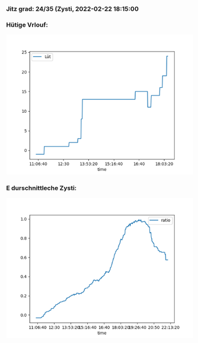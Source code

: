 ### Jitz grad: 24/35 (Zysti, 2022-02-22 18:15:00

### Hütige Vrlouf:
![Graph](Today.png)

### E durschnittleche Zysti:
![Graph](Zysti.png)